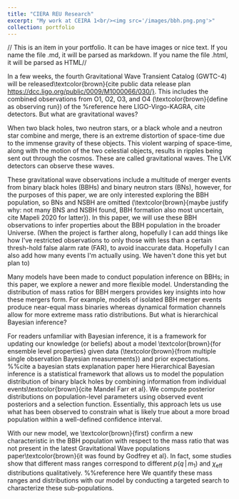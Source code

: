 ```yaml
---
title: "CIERA REU Research"
excerpt: "My work at CEIRA 1<br/><img src='/images/bbh.png.png'>"
collection: portfolio
---
```


// This is an item in your portfolio. It can be have images or nice text. If you name the file .md, it will be parsed as markdown. If you name the file .html, it will be parsed as HTML//

In a few weeks, the fourth Gravitational Wave Transient Catalog (GWTC-4) will be released\textcolor{brown}{cite public data release plan https://dcc.ligo.org/public/0009/M1000066/030/}. This includes the combined observations from O1, O2, O3, and O4 (\textcolor{brown}{define as observing run}) of the %reference here 
LIGO-Virgo-KAGRA, cite detectors. But what are gravitational waves?

When two black holes, two neutron stars, or a black whole and a neutron star combine and merge, there is an extreme distortion of space-time due to the immense gravity of these objects. This violent warping of space-time, along with the motion of the two celestial objects, results in ripples being sent out through the cosmos. These are called gravitational waves. The LVK detectors can observe these waves.

These gravitational wave observations include a multitude of merger events from binary black holes (BBHs) and binary neutron stars (BNs), however, for the purposes of this paper, we are only interested exploring  the BBH population, so BNs and NSBH are omitted (\textcolor{brown}{maybe justify why: not many BNS and NSBH found, BBH formation also most uncertain, cite Mapeli 2020 for latter}). In this paper, we will use these BBH observations to infer properties about the BBH population in the broader Universe. (When the project is farther along, hopefully I can add things like how I've restricted observations to only those with less than a certain thresh-hold false alarm rate (FAR), to avoid inaccurate data. Hopefully I can also add how many events I'm actually using. We haven't done this yet but plan to)

Many models have been made to conduct population inference on BBHs; in this paper, we explore a newer and more flexible model. Understanding the distribution of mass ratios for BBH mergers provides key insights into how these mergers form. For example, models of isolated BBH merger events produce near-equal mass binaries whereas dynamical formation channels allow for more extreme mass ratio distributions. But what is hierarchical Bayesian inference? 

For readers unfamiliar with Bayesian inference, it is a framework for updating our knowledge (or beliefs) about a model \textcolor{brown}{for ensemble level properties} given data (\textcolor{brown}{from multiple single observation Bayesian measurements}) and prior expectations. %%cite a bayesian stats explanation paper here
Hierarchical Bayesian inference is a statistical framework that allows us to model the population distribution of binary black holes by combining information from individual events\textcolor{brown}{cite Mandel Farr et al}. We compute posterior distributions on population-level parameters using observed event posteriors and a selection function. Essentially, this approach lets us use what has been observed to constrain what is likely true about a more broad population within a well-defined confidence interval.


With our new model, we \textcolor{brown}{first} confirm a new characteristic in the BBH population with respect to the mass ratio that was not present in the latest Gravitational Wave populations paper\textcolor{brown}{it was found by Godfrey et al}. In fact, some studies show that different mass ranges correspond to different $p(q \,|\, m_1)$ and $\chi_{\mathrm{eff}}$
distributions qualitatively. %%reference here 
We quantify these mass ranges and distributions with our model by conducting a targeted search to characterize these sub-populations. 

